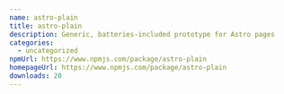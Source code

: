 ```yaml
---
name: astro-plain
title: astro-plain
description: Generic, batteries-included prototype for Astro pages
categories:
  - uncategorized
npmUrl: https://www.npmjs.com/package/astro-plain
homepageUrl: https://www.npmjs.com/package/astro-plain
downloads: 20
---
```

